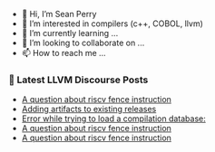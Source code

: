 - 👋 Hi, I’m Sean Perry
- 👀 I’m interested in compilers (c++, COBOL, llvm)
- 🌱 I’m currently learning ...
- 💞️ I’m looking to collaborate on ...
- 📫 How to reach me ...

<!---
s66perry/s66perry is a ✨ special ✨ repository because its `README.md` (this file) appears on your GitHub profile.
You can click the Preview link to take a look at your changes.
--->
### 📕 Latest LLVM Discourse Posts

<!-- DISCOURSE-LLVM:START -->
- [A question about riscv fence instruction](https://discourse.llvm.org/t/a-question-about-riscv-fence-instruction/67635#post_4)
- [Adding artifacts to existing releases](https://discourse.llvm.org/t/adding-artifacts-to-existing-releases/67296#post_8)
- [Error while trying to load a compilation database:](https://discourse.llvm.org/t/error-while-trying-to-load-a-compilation-database/39787#post_9)
- [A question about riscv fence instruction](https://discourse.llvm.org/t/a-question-about-riscv-fence-instruction/67635#post_3)
- [A question about riscv fence instruction](https://discourse.llvm.org/t/a-question-about-riscv-fence-instruction/67635#post_2)
<!-- DISCOURSE-LLVM:END -->
